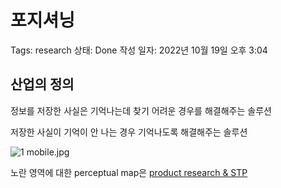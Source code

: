 # 포지셔닝

Tags: research
상태: Done
작성 일자: 2022년 10월 19일 오후 3:04

## 산업의 정의

정보를 저장한 사실은 기억나는데 찾기 어려운 경우를 해결해주는 솔루션

저장한 사실이 기억이 안 나는 경우 기억나도록 해결해주는 솔루션

![1 mobile.jpg](%E1%84%91%E1%85%A9%E1%84%8C%E1%85%B5%E1%84%89%E1%85%A7%E1%84%82%E1%85%B5%E1%86%BC%20e49fd656b47c4b57893039727ec2bf06/1_mobile.jpg)

노란 영역에 대한 perceptual map은 [product research & STP](product%20research%20&%20STP%20cef7c2d0d92a4884894ffe3931f5e739.md)